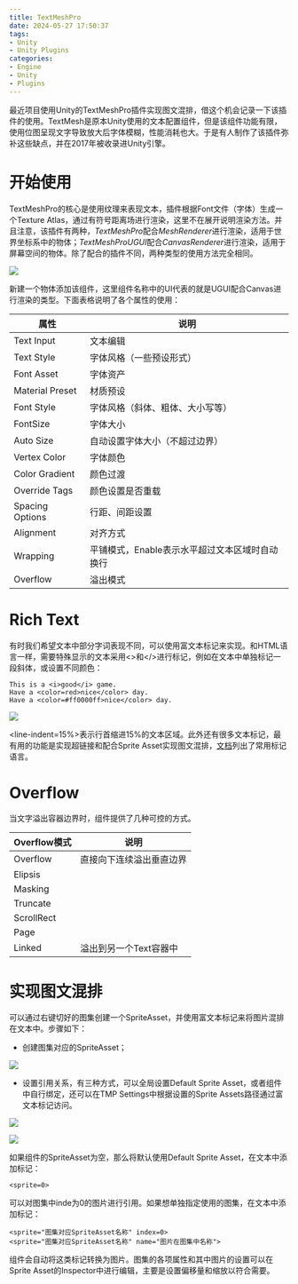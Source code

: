 ```yaml
---
title: TextMeshPro
date: 2024-05-27 17:50:37
tags:
- Unity
- Unity Plugins
categories:
- Engine
- Unity
- Plugins
---
```


最近项目使用Unity的TextMeshPro插件实现图文混排，借这个机会记录一下该插件的使用。TextMesh是原本Unity使用的文本配置组件，但是该组件功能有限，使用位图呈现文字导致放大后字体模糊，性能消耗也大。于是有人制作了该插件弥补这些缺点，并在2017年被收录进Unity引擎。

<!--more-->

# 开始使用

TextMeshPro的核心是使用纹理来表现文本，插件根据Font文件（字体）生成一个Texture Atlas，通过有符号距离场进行渲染，这里不在展开说明渲染方法。并且注意，该插件有两种，*TextMeshPro*配合*MeshRenderer*进行渲染，适用于世界坐标系中的物体；*TextMeshProUGUI*配合*CanvasRenderer*进行渲染，适用于屏幕空间的物体。除了配合的插件不同，两种类型的使用方法完全相同。

![](D:\gzq\blog\ANKIIMA.github.io\source\_posts\TextMeshPro\1.png)

新建一个物体添加该组件，这里组件名称中的UI代表的就是UGUI配合Canvas进行渲染的类型。下面表格说明了各个属性的使用：

| 属性            | 说明                                           |
| --------------- | ---------------------------------------------- |
| Text Input      | 文本编辑                                       |
| Text Style      | 字体风格（一些预设形式）                       |
| Font Asset      | 字体资产                                       |
| Material Preset | 材质预设                                       |
| Font Style      | 字体风格（斜体、粗体、大小写等）               |
| FontSize        | 字体大小                                       |
| Auto Size       | 自动设置字体大小（不超过边界）                 |
| Vertex Color    | 字体颜色                                       |
| Color Gradient  | 颜色过渡                                       |
| Override Tags   | 颜色设置是否重载                               |
| Spacing Options | 行距、间距设置                                 |
| Alignment       | 对齐方式                                       |
| Wrapping        | 平铺模式，Enable表示水平超过文本区域时自动换行 |
| Overflow        | 溢出模式                                       |

# Rich Text

有时我们希望文本中部分字词表现不同，可以使用富文本标记来实现。和HTML语言一样，需要特殊显示的文本采用<>和</>进行标记，例如在文本中单独标记一段斜体，或设置不同颜色：

```
This is a <i>good</i> game.
Have a <color=red>nice</color> day.
Have a <color=#ff0000ff>nice</color> day.
```

![](D:\gzq\blog\ANKIIMA.github.io\source\_posts\TextMeshPro\2.png)

<line-indent=15%>表示行首缩进15%的文本区域。此外还有很多文本标记，最有用的功能是实现超链接和配合Sprite Asset实现图文混排，[文档](http://digitalnativestudios.com/textmeshpro/docs/rich-text/)列出了常用标记语言。

# Overflow

当文字溢出容器边界时，组件提供了几种可控的方式。

| Overflow模式 | 说明                     |
| ------------ | ------------------------ |
| Overflow     | 直接向下连续溢出垂直边界 |
| Elipsis      |                          |
| Masking      |                          |
| Truncate     |                          |
| ScrollRect   |                          |
| Page         |                          |
| Linked       | 溢出到另一个Text容器中   |

# 实现图文混排

可以通过右键切好的图集创建一个SpriteAsset，并使用富文本标记来将图片混排在文本中。步骤如下：

* 创建图集对应的SpriteAsset；

![](D:\gzq\blog\ANKIIMA.github.io\source\_posts\TextMeshPro\3.png)

* 设置引用关系，有三种方式，可以全局设置Default Sprite Asset，或者组件中自行绑定，还可以在TMP Settings中根据设置的Sprite Assets路径通过富文本标记访问。

![](D:\gzq\blog\ANKIIMA.github.io\source\_posts\TextMeshPro\4.png)

![](D:\gzq\blog\ANKIIMA.github.io\source\_posts\TextMeshPro\5.png)

如果组件的SpriteAsset为空，那么将默认使用Default Sprite Asset，在文本中添加标记：

```
<sprite=0>
```

可以对图集中inde为0的图片进行引用。如果想单独指定使用的图集，在文本中添加标记：

```
<sprite="图集对应SpriteAsset名称" index=0>
<sprite="图集对应SpriteAsset名称" name="图片在图集中名称">
```

组件会自动将这类标记转换为图片。图集的各项属性和其中图片的设置可以在Sprite Asset的Inspector中进行编辑，主要是设置偏移量和缩放以符合需要。
